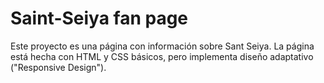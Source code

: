 # Saint-Seiya fan page
Este proyecto es una página con información sobre Sant Seiya.
La página está hecha con HTML y CSS básicos, pero implementa
diseño adaptativo ("Responsive Design").
